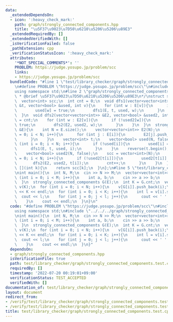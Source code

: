 ```yaml
---
data:
  _extendedDependsOn:
  - icon: ':heavy_check_mark:'
    path: graph/strongly_connected_components.hpp
    title: "\u5F37\u9023\u7D50\u6210\u5206\u5206\u89E3"
  _extendedRequiredBy: []
  _extendedVerifiedWith: []
  _isVerificationFailed: false
  _pathExtension: cpp
  _verificationStatusIcon: ':heavy_check_mark:'
  attributes:
    '*NOT_SPECIAL_COMMENTS*': ''
    PROBLEM: https://judge.yosupo.jp/problem/scc
    links:
    - https://judge.yosupo.jp/problem/scc
  bundledCode: "#line 1 \"test/library_checker/graph/strongly_connected_components.test.cpp\"\
    \n#define PROBLEM \"https://judge.yosupo.jp/problem/scc\"\n#include <bits/stdc++.h>\n\
    using namespace std;\n#line 2 \"graph/strongly_connected_components.hpp\"\n/**\n\
    \ * @brief \u5F37\u9023\u7D50\u6210\u5206\u5206\u89E3\n*/\nstruct strongly_connected_components{\n\
    \  vector<int> scc;\n  int cnt = 0;\n  void dfs1(vector<vector<int>> &E, vector<int>\
    \ &t, vector<bool> &used, int v){\n    for (int w : E[v]){\n      if (!used[w]){\n\
    \        used[w] = true;\n        dfs1(E, t, used, w);\n      }\n    }\n    t.push_back(v);\n\
    \  }\n  void dfs2(vector<vector<int>> &E2, vector<bool> &used2, int v){\n    scc[v]\
    \ = cnt;\n    for (int w : E2[v]){\n      if (!used2[w]){\n        used2[w] =\
    \ true;\n        dfs2(E2, used2, w);\n      }\n    }\n  }\n  strongly_connected_components(vector<vector<int>>\
    \ &E){\n    int N = E.size();\n    vector<vector<int>> E2(N);\n    for (int i\
    \ = 0; i < N; i++){\n      for (int j : E[i]){\n        E2[j].push_back(i);\n\
    \      }\n    }\n    vector<int> t;\n    vector<bool> used(N, false);\n    for\
    \ (int i = 0; i < N; i++){\n      if (!used[i]){\n        used[i] = true;\n  \
    \      dfs1(E, t, used, i);\n      }\n    }\n    reverse(t.begin(), t.end());\n\
    \    vector<bool> used2(N, false);\n    scc = vector<int>(N);\n    for (int i\
    \ = 0; i < N; i++){\n      if (!used2[t[i]]){\n        used2[t[i]] = true;\n \
    \       dfs2(E2, used2, t[i]);\n        cnt++;\n      }\n    }\n  }\n  int operator\
    \ [](int k){\n    return scc[k];\n  }\n};\n#line 5 \"test/library_checker/graph/strongly_connected_components.test.cpp\"\
    \nint main(){\n  int N, M;\n  cin >> N >> M;\n  vector<vector<int>> E(N);\n  for\
    \ (int i = 0; i < M; i++){\n    int a, b;\n    cin >> a >> b;\n    E[a].push_back(b);\n\
    \  }\n  strongly_connected_components G(E);\n  int K = G.cnt;\n  vector<vector<int>>\
    \ v(K);\n  for (int i = 0; i < N; i++){\n    v[G[i]].push_back(i);\n  }\n  cout\
    \ << K << endl;\n  for (int i = 0; i < K; i++){\n    int l = v[i].size();\n  \
    \  cout << l;\n    for (int j = 0; j < l; j++){\n      cout << ' ' << v[i][j];\n\
    \    }\n    cout << endl;\n  }\n}\n"
  code: "#define PROBLEM \"https://judge.yosupo.jp/problem/scc\"\n#include <bits/stdc++.h>\n\
    using namespace std;\n#include \"../../../graph/strongly_connected_components.hpp\"\
    \nint main(){\n  int N, M;\n  cin >> N >> M;\n  vector<vector<int>> E(N);\n  for\
    \ (int i = 0; i < M; i++){\n    int a, b;\n    cin >> a >> b;\n    E[a].push_back(b);\n\
    \  }\n  strongly_connected_components G(E);\n  int K = G.cnt;\n  vector<vector<int>>\
    \ v(K);\n  for (int i = 0; i < N; i++){\n    v[G[i]].push_back(i);\n  }\n  cout\
    \ << K << endl;\n  for (int i = 0; i < K; i++){\n    int l = v[i].size();\n  \
    \  cout << l;\n    for (int j = 0; j < l; j++){\n      cout << ' ' << v[i][j];\n\
    \    }\n    cout << endl;\n  }\n}"
  dependsOn:
  - graph/strongly_connected_components.hpp
  isVerificationFile: true
  path: test/library_checker/graph/strongly_connected_components.test.cpp
  requiredBy: []
  timestamp: '2022-07-20 00:19:01+09:00'
  verificationStatus: TEST_ACCEPTED
  verifiedWith: []
documentation_of: test/library_checker/graph/strongly_connected_components.test.cpp
layout: document
redirect_from:
- /verify/test/library_checker/graph/strongly_connected_components.test.cpp
- /verify/test/library_checker/graph/strongly_connected_components.test.cpp.html
title: test/library_checker/graph/strongly_connected_components.test.cpp
---
```

